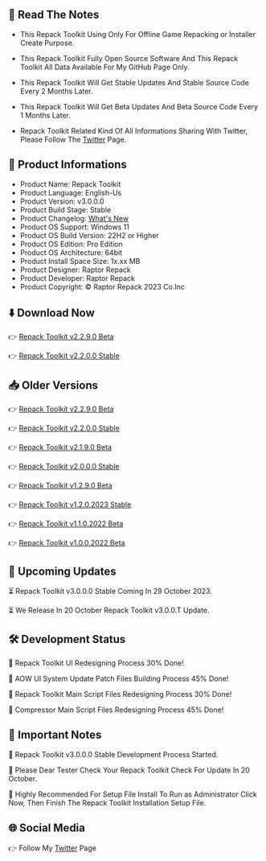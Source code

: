 📝 Read The Notes
-----------------

- This Repack Toolkit Using Only For Offline Game Repacking or Installer Create Purpose.

- This Repack Toolkit Fully Open Source Software And This Repack Toolkit All Data Available For My GitHub Page Only.

- This Repack Toolkit Will Get Stable Updates And Stable Source Code Every 2 Months Later.

- This Repack Toolkit Will Get Beta Updates And Beta Source Code Every 1 Months Later.

- Repack Toolkit Related Kind Of All Informations Sharing With Twitter, Please Follow The [Twitter](https://www.twitter.com/raptorrepack)
 Page.

🧾 Product Informations
-----------------------
- Product Name: Repack Toolkit
- Product Language: English-Us
- Product Version: v3.0.0.0
- Product Build Stage: Stable
- Product Changelog: [What's New](https://github.com/raptorrepack/RepackToolkit)
- Product OS Support: Windows 11
- Product OS Build Version: 22H2 or Higher
- Product OS Edition: Pro Edition
- Product OS Architecture: 64bit
- Product Install Space Size: 1x.xx MB
- Product Designer: Raptor Repack
- Product Developer: Raptor Repack
- Product Copyright: © Raptor Repack 2023 Co.Inc

⬇️ Download Now 
---------------
👉 [Repack Toolkit v2.2.9.0 Beta](https://github.com/RaptorRepack/RepackToolkit/releases/download/v2.2.9/RepackToolkit64bit_v2.2.9.0.Beta.exe)

👉 [Repack Toolkit v2.2.0.0 Stable](https://github.com/RaptorRepack/RepackToolkit/releases/download/v2.2.0/RepackToolkit64bit_v2.2.0.0.exe)

📥 Older Versions
-----------------
👉 [Repack Toolkit v2.2.9.0 Beta](https://github.com/RaptorRepack/RepackToolkit/releases/tag/v2.2.9)

👉 [Repack Toolkit v2.2.0.0 Stable](https://github.com/RaptorRepack/RepackToolkit/releases/tag/v2.2.0)

👉 [Repack Toolkit v2.1.9.0 Beta](https://github.com/RaptorRepack/RepackToolkit/releases/tag/v2.1.9)

👉 [Repack Toolkit v2.0.0.0 Stable](https://github.com/RaptorRepack/RepackToolkit/releases/tag/v2.0.0)

👉 [Repack Toolkit v1.2.9.0 Beta](https://github.com/RaptorRepack/RepackToolkit/releases/tag/v1.2.9)

👉 [Repack Toolkit v1.2.0.2023 Stable](https://github.com/RaptorRepack/RepackToolkit/releases/tag/v1.2.0)

👉 [Repack Toolkit v1.1.0.2022 Beta](https://github.com/RaptorRepack/RepackToolkit/releases/tag/v1.1.0)

👉 [Repack Toolkit v1.0.0.2022 Beta](https://github.com/RaptorRepack/RepackToolkit/releases/tag/v1.0.0)

📢 Upcoming Updates 
-------------------
⏳ Repack Toolkit v3.0.0.0 Stable Coming In 29 October 2023.

⏳ We Release In 20 October Repack Toolkit v3.0.0.T Update.

🛠️ Development Status
---------------------
🔴 Repack Toolkit UI Redesigning Process 30% Done!

🔴 AOW UI System Update Patch Files Building Process 45% Done!

🔴 Repack Toolkit Main Script Files Redesigning Process 30% Done!

🔴 Compressor Main Script Files Redesigning Process 45% Done!



📝 Important Notes
------------------
🔴 Repack Toolkit v3.0.0.0 Stable Development Process Started.

🔴 Please Dear Tester Check Your Repack Toolkit Check For Update In 20 October.

🔴 Highly Recommended For Setup File Install To Run as Administrator Click Now, Then Finish The Repack Toolkit Installation Setup File.


🌐 Social Media
---------------
👉 Follow My [Twitter](https://www.twitter.com/raptorrepack) Page